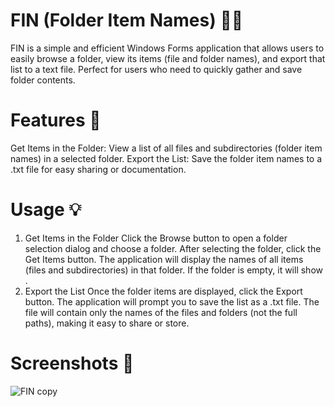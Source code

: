 # FIN (Folder Item Names) 📂✨
FIN is a simple and efficient Windows Forms application that allows users to easily browse a folder, view its items (file and folder names), and export that list to a text file. Perfect for users who need to quickly gather and save folder contents.

# Features 🚀
Get Items in the Folder: View a list of all files and subdirectories (folder item names) in a selected folder.
Export the List: Save the folder item names to a .txt file for easy sharing or documentation.

# Usage 💡
1. Get Items in the Folder
Click the Browse button to open a folder selection dialog and choose a folder.
After selecting the folder, click the Get Items button. The application will display the names of all items (files and subdirectories) in that folder.
If the folder is empty, it will show <EMPTY FOLDER>.
2. Export the List
Once the folder items are displayed, click the Export button.
The application will prompt you to save the list as a .txt file. The file will contain only the names of the files and folders (not the full paths), making it easy to share or store.

# Screenshots 📸
![FIN copy](https://github.com/user-attachments/assets/f1f5a2cd-84c1-497b-8da3-5ce9c7f68082)
